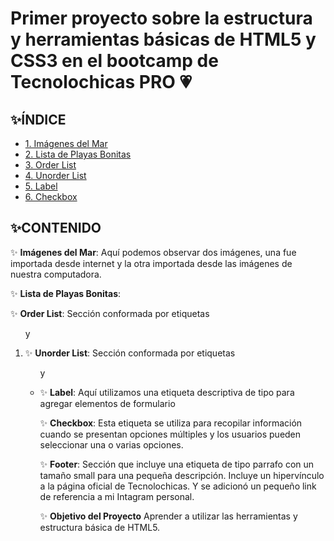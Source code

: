# Primer proyecto sobre la estructura y herramientas básicas de HTML5 y CSS3 en el bootcamp de Tecnolochicas PRO 💗


## ✨ÍNDICE

* [1. Imágenes del Mar]()
* [2. Lista de Playas Bonitas]()
* [3. Order List]()
* [4. Unorder List]()
* [5. Label]()
* [6. Checkbox]()

## ✨CONTENIDO
✨ **Imágenes del Mar**: Aquí podemos observar dos imágenes, una fue importada desde internet y la otra importada desde las imágenes de nuestra computadora.

✨ **Lista de Playas Bonitas**:

✨ **Order List**: Sección conformada por etiquetas <ol> y <li>
  
✨ **Unorder List**: Sección conformada por etiquetas <ul> y <li>
  
✨ **Label**: Aquí utilizamos una etiqueta descriptiva de tipo <label> para agregar elementos de formulario
  
✨ **Checkbox**: Esta etiqueta se utiliza para recopilar información cuando se presentan opciones múltiples y los usuarios pueden seleccionar una o varias opciones. 
  
✨ **Footer**: Sección que incluye una etiqueta de tipo parrafo con un tamaño small para una pequeña descripción.
  Incluye un hipervínculo a la página oficial de Tecnolochicas.
  Y se adicionó un pequeño link de referencia a mi Intagram personal. 

✨ **Objetivo del Proyecto**
Aprender a utilizar las herramientas y estructura básica de HTML5.



